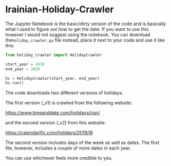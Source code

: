# Irainian-Holiday-Crawler

The Jupyter Notebook is the basic/dirty version of the code and is basically what I used to figure out how to get the date. If you want to use this however I would not suggest using the notebook. You can download the`holiday_crawler.py` file instead, place it next to your code and use it like this:

```python
from holiday_crawler import HolidayCrawler

start_year = 2010
end_year = 2020

hc = HolidayCrawler(start_year, end_year)
hc.run()
```

The code downloads two different versions of holidays. 

The first version (_v1) is crawled from the following website:

https://www.timeanddate.com/holidays/iran/

and the second version (_v2) from this website:

https://calendarific.com/holidays/2019/IR

The second version includes days of the week as well as dates. The first file, however, includes a couple of more dates in each year. 

You can use whichever feels more credible to you. 
